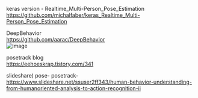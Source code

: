 keras version - Realtime_Multi-Person_Pose_Estimation  
https://github.com/michalfaber/keras_Realtime_Multi-Person_Pose_Estimation  

DeepBehavior  
https://github.com/aarac/DeepBehavior  
![image](https://user-images.githubusercontent.com/56099627/77627073-abb21980-6f89-11ea-8f1a-3c2a82412531.png)  

posetrack blog  
https://eehoeskrap.tistory.com/341  

slideshare) pose- posetrack-  
https://www.slideshare.net/ssuser2ff343/human-behavior-understanding-from-humanoriented-analysis-to-action-recognition-ii  
